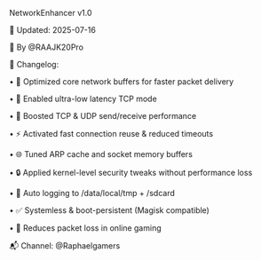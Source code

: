 NetworkEnhancer v1.0

📅 Updated: 2025-07-16

👤 By @RAAJK20Pro

🚀 Changelog:

• 🧠 Optimized core network buffers for faster packet delivery

• 📡 Enabled ultra-low latency TCP mode

• 📶 Boosted TCP & UDP send/receive performance

• ⚡ Activated fast connection reuse & reduced timeouts

• 🌐 Tuned ARP cache and socket memory buffers

• 🔒 Applied kernel-level security tweaks without performance loss

• 💾 Auto logging to /data/local/tmp + /sdcard

• ✅ Systemless & boot-persistent (Magisk compatible)

• 🎯 Reduces packet loss in online gaming

📬 Channel: @Raphaelgamers
